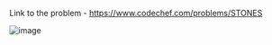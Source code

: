 Link to the problem - https://www.codechef.com/problems/STONES


![image](https://github.com/Haleshot/Competitive-Programming/assets/57552973/90465f1e-5d8c-4c70-88cf-f0436f19640d)
